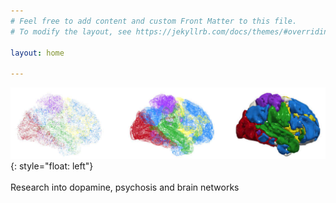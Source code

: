 ```yaml
---
# Feel free to add content and custom Front Matter to this file.
# To modify the layout, see https://jekyllrb.com/docs/themes/#overriding-theme-defaults

layout: home

---
```




![image](/images/horizontalbrains.jpg){: style="float: left"}
<br>
<br>
Research into dopamine, psychosis and brain networks